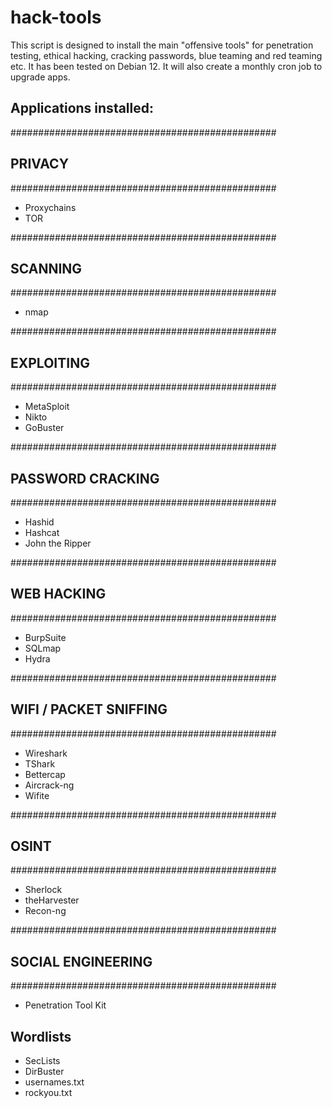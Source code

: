 # hack-tools

This script is designed to install the main \"offensive tools\" for penetration testing, ethical hacking, cracking passwords, blue teaming and red teaming etc. It has been tested on Debian 12. It will also create a monthly cron job to upgrade apps.

## Applications installed:


################################################
## PRIVACY
################################################

  * Proxychains
  * TOR
  
################################################
## SCANNING
################################################

  * nmap

################################################
## EXPLOITING
################################################

  * MetaSploit
  * Nikto
  * GoBuster

################################################
## PASSWORD CRACKING
################################################

  * Hashid
  * Hashcat
  * John the Ripper

################################################
## WEB HACKING
################################################

  * BurpSuite
  * SQLmap
  * Hydra

################################################
## WIFI / PACKET SNIFFING
################################################

  * Wireshark
  * TShark
  * Bettercap
  * Aircrack-ng
  * Wifite

################################################
## OSINT
################################################

  * Sherlock
  * theHarvester
  * Recon-ng

################################################
## SOCIAL ENGINEERING
################################################

  * Penetration Tool Kit

## Wordlists

  * SecLists
  * DirBuster
  * usernames.txt
  * rockyou.txt


